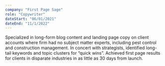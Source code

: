 ```yaml
---
company: "First Page Sage"
role: "Copywriter"
dateStart: "06/01/2021"
dateEnd: "11/1/2022"
---
```

Specialized in long-form blog content and landing page copy on client accounts where firm had no subject matter experts, including pest control and construction management. In concert with strategists, identified long-tail keywords and topic clusters for “quick wins”. Achieved first page results for clients in disparate industries in as little as 30 days from launch.